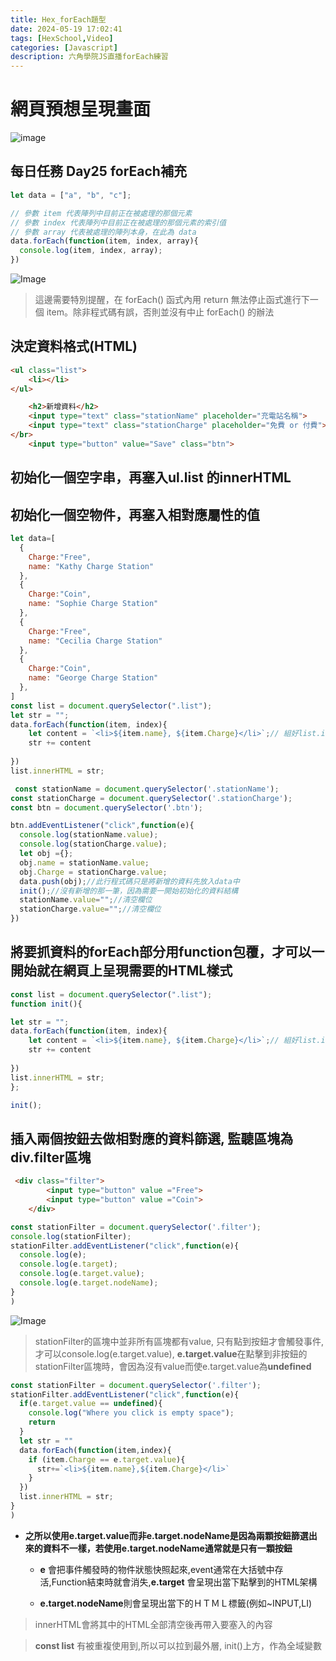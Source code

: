 ```yaml
---
title: Hex_forEach題型
date: 2024-05-19 17:02:41
tags: [HexSchool,Video]
categories: [Javascript]
description: 六角學院JS直播forEach練習
---
```

# 網頁預想呈現畫面
![image](https://i.imgur.com/usFRj1I.png)

## 每日任務 Day25 forEach補充
```js
let data = ["a", "b", "c"];

// 參數 item 代表陣列中目前正在被處理的那個元素
// 參數 index 代表陣列中目前正在被處理的那個元素的索引值
// 參數 array 代表被處理的陣列本身，在此為 data
data.forEach(function(item, index, array){
  console.log(item, index, array);
})
```
![Image](https://i.imgur.com/1gjNwl0.png)
>這邊需要特別提醒，在 forEach() 函式內用 return 無法停止函式進行下一個 item。除非程式碼有誤，否則並沒有中止 forEach() 的辦法
>

## 決定資料格式(HTML)
```html
<ul class="list">
    <li></li>
</ul>
```
```html
    <h2>新增資料</h2>
    <input type="text" class="stationName" placeholder="充電站名稱">
    <input type="text" class="stationCharge" placeholder="免費 or 付費"></br>
</br>
    <input type="button" value="Save" class="btn">
```
## 初始化一個空字串，再塞入ul.list 的innerHTML
## 初始化一個空物件，再塞入相對應屬性的值
```js
let data=[
  {
    Charge:"Free",
    name: "Kathy Charge Station"
  },
  {
    Charge:"Coin",
    name: "Sophie Charge Station"
  },
  {
    Charge:"Free",
    name: "Cecilia Charge Station"
  },
  {
    Charge:"Coin",
    name: "George Charge Station"
  },
]
const list = document.querySelector(".list");
let str = "";
data.forEach(function(item, index){
    let content = `<li>${item.name}, ${item.Charge}</li>`;// 組好list.innerHTML指定的HTML樣式
    str += content
   
})
list.innerHTML = str;
```
```js
 const stationName = document.querySelector('.stationName');
const stationCharge = document.querySelector('.stationCharge');
const btn = document.querySelector('.btn');

btn.addEventListener("click",function(e){
  console.log(stationName.value);
  console.log(stationCharge.value);
  let obj ={};
  obj.name = stationName.value;
  obj.Charge = stationCharge.value;
  data.push(obj);//此行程式碼只是將新增的資料先放入data中
  init();//沒有新增的那一筆，因為需要一開始初始化的資料結構
  stationName.value="";//清空欄位
  stationCharge.value="";//清空欄位
})
```
## 將要抓資料的forEach部分用function包覆，才可以一開始就在網頁上呈現需要的HTML樣式

```js
const list = document.querySelector(".list");
function init(){

let str = "";
data.forEach(function(item, index){
    let content = `<li>${item.name}, ${item.Charge}</li>`;// 組好list.innerHTML指定的HTML樣式
    str += content
   
})
list.innerHTML = str;
};

init();
```

## 插入兩個按鈕去做相對應的資料篩選, 監聽區塊為div.filter區塊

```html
 <div class="filter">
        <input type="button" value ="Free">
        <input type="button" value ="Coin">
    </div>
```

```js
const stationFilter = document.querySelector('.filter');
console.log(stationFilter);
stationFilter.addEventListener("click",function(e){
  console.log(e);
  console.log(e.target);
  console.log(e.target.value);
  console.log(e.target.nodeName);
}
)
```
![Image](https://i.imgur.com/lKXbMRE.png)


>stationFilter的區塊中並非所有區塊都有value, 只有點到按鈕才會觸發事件,才可以console.log(e.target.value), **e.target.value**在點擊到非按鈕的stationFilter區塊時，會因為沒有value而使e.target.value為**undefined**
```js
const stationFilter = document.querySelector('.filter');
stationFilter.addEventListener("click",function(e){
  if(e.target.value == undefined){
    console.log("Where you click is empty space");
    return
  }
  let str = ""
  data.forEach(function(item,index){
    if (item.Charge == e.target.value){
      str+=`<li>${item.name},${item.Charge}</li>`
    }
  })
  list.innerHTML = str;
}
)
```

+ **之所以使用e.target.value而非e.target.nodeName是因為兩顆按鈕篩選出來的資料不一樣，若使用e.target.nodeName通常就是只有一顆按鈕**

  + **e** 會把事件觸發時的物件狀態快照起來,event通常在大括號中存活,Function結束時就會消失,**e.target** 會呈現出當下點擊到的HTML架構

   + **e.target.nodeName**則會呈現出當下的ＨＴＭＬ標籤(例如~INPUT,LI)

>innerHTML會將其中的HTML全部清空後再帶入要塞入的內容

>**const list** 有被重複使用到,所以可以拉到最外層, init()上方，作為全域變數